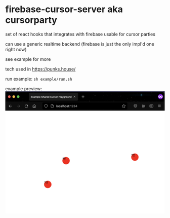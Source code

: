 # firebase-cursor-server aka cursorparty

set of react hooks that integrates with firebase
usable for cursor parties

can use a generic realtime backend (firebase is just the only impl'd one right now)

see example for more

tech used in https://punks.house/


run example: 
`sh example/run.sh`

example preview:
![example.png](./example.png)
